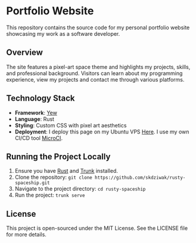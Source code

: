 # Portfolio Website

This repository contains the source code for my personal portfolio website showcasing my work as a software developer.

## Overview

The site features a pixel-art space theme and highlights my projects, skills, and professional background. Visitors can learn about my programming experience, view my projects and contact me through various platforms.

## Technology Stack

- **Framework**: [Yew](https://yew.rs/docs/en/)
- **Language**: Rust
- **Styling**: Custom CSS with pixel art aesthetics
- **Deployment**: I deploy this page on my Ubuntu VPS [Here](https://portfolio.rusty-spaceship.xyz). I use my own CI/CD tool [MicroCI](https://github.com/skdziwak/micro-ci.git).

## Running the Project Locally

1. Ensure you have [Rust](https://www.rust-lang.org/tools/install) and [Trunk](https://trunkrs.dev/) installed.
2. Clone the repository: `git clone https://github.com/skdziwak/rusty-spaceship.git`
3. Navigate to the project directory: `cd rusty-spaceship`
4. Run the project: `trunk serve`

## License

This project is open-sourced under the MIT License. See the LICENSE file for more details.
